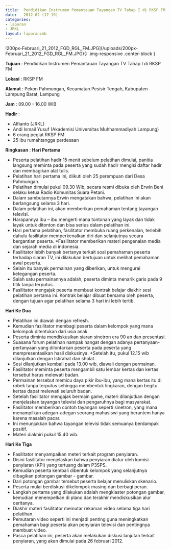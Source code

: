 ```yaml
---	
title: 	Pendidikan Instrumen Pemantauan Tayangan TV Tahap I di RKSP FM
date: 	2012-02-(17-19)
categories:	
- laporan	
- JRKL	
layout: laporancmb	
---	
```

	
!200px-Februari_21_2012_FGD_RGL_FM.JPG](/uploads/200px-Februari_21_2012_FGD_RGL_FM.JPG){: .img-responsive .center-block }	
	
**Tujuan** :	Pendidikan Instrumen Pemantauan Tayangan TV Tahap I di RKSP FM
	
**Lokasi** :	RKSP FM
	
**Alamat** : 	Pekon Pahmungan, Kecamatan Pesisir Tengah, Kabupaten Lampung Barat, Lampung
	
**Jam** :	09.00 - 16.00 WIB
	
**Hadir** :	
*	Alfianto (JRKL)
*	Andi Ismail Yusuf (Akademisi Universitas Muhhammadiyah Lampung)
*	6 orang pegiat RKSP FM
*	25 ibu rumahtangga perdesaan

**Ringkasan** :	
**Hari Pertama**
*	Peserta pelatihan hadir 15 menit sebelum pelatihan dimulai, panitia langsung meminta pada peserta yang sudah hadir mengisi daftar hadir dan membagikan alat tulis.
*	Pelatihan hari pertama ini, diikuti oleh 25 perempuan dari Desa Pahmungan.
*	Pelatihan dimulai pukul 09.30 Wib, secara resmi dibuka oleh Erwin Beni selaku ketua Radio Komunitas Suara Petani.
*	Dalam sambutannya Erwin mengatakan bahwa, pelatihan ini akan berlangsung selama 3 hari.
*	Dalam pelatihan ini, akan memberikan pemahaman tentang tayangan televisi.
*	Harapannya ibu – ibu mengerti mana tontonan yang layak dan tidak layak untuk ditonton dan bisa serius dalam pelatihan ini.
*	Hari pertama pelatihan, fasilitator membuka ruang perkenalan, terlebih dahulu fasilitator memperkenalkan diri dan selanjutnya secara bergantian peserta. *Fasilitator memberikan materi pengenalan media dan sejarah media di indonesia.
*	Fasilitator lebih banyak bertanya terkait soal pemahaman peserta terhadap siaran TV, ini dilakukan bertujuan untuk melihat pemahaman awal peserta.
*	Selain itu banyak permainan yang diberikan, untuk mengurai ketegangan peserta.
*	Salah satu permainannya adalah, peserta diminta menarik garis pada 9 titik tanpa terputus.
*	Fasilitator mengajak peserta membuat kontrak belajar diakhir sesi pelatihan pertama ini. Kontrak belajar dibuat bersama oleh peserta, dengan tujuan agar pelatihan selama 3 hari ini lebih tertib.

**Hari Ke Dua**
*	Pelatihan ini diawali dengan refresh.
*	Kemudian fasilitator membagi peserta dalam kelompok yang mana kelompok ditentukan dari usia anak.
*	Peserta diminta mendiskusikan siaran sinetron era 90 an dan presentasi.
*	Suasana forum pelatihan nampak hangat dengan adanya pertanyaan-pertanyaan yang dilontarkan peserta pada peserta yang mempresentasikan hasil diskusinya. *Setelah itu, pukul 12.15 wib dilanjutkan dengan Istirahat dan sholat.
*	Sesi dilanjutkan kembali pada 13.00 wib, diawali dengan permainan.
*	Fasilitator meminta peserta mengambil satu lembar kertas dan kertas tersebut harus melewati badan.
*	Permainan tersebut memicu daya pikir ibu-ibu, yang mana kertas itu di robek tanpa terputus sehingga membentuk lingkaran, dengan begitu kertas dapat melewati seluruh badan.
*	Setelah fasilitator mengajak bermain game, materi dilanjutkan dengan menjelaskan tayangan televisi dan pengaruhnya bagi masyarakat.
*	Fasilitator memberikan contoh tayangan seperti sinetron, yang mana menampilkan adegan-adegan seorang mahasiswi yang berantem hanya karena masalah pacar.
*	Ini menunjukkan bahwa tayangan televisi tidak semuanya berdampak positif.
*	Materi diakhiri pukul 15.40 wib.

**Hari Ke Tiga**
*	Fasilitator menyampaikan meteri terkait program penyiaran.
*	Disini fasilitator menjelaskan bahwa penyiaran diatur oleh komisi penyiaran (KPI) yang tertuang dalam P3SPS.
*	Kemudian peserta kembali dibentuk kelompok yang selanjutnya dibagikan potongan gambar - gambar.
*	Dari potongan gambar tersebut peserta belajar menuliskan skenario.
*	Peserta mulai berdiskusi dikelompok masing dan berbagi peran.
*	Langkah pertama yang dilakukan adalah mengklaster potongan gambar, kemudian menempelkan di plano dan terakhir mendiskusikan alur ceritanya.
*	Diakhir materi fasilitator memutar rekaman video selama tiga hari pelatihan.
*	Pemutaran video seperti ini menjadi penting guna meningkatkan pemahaman bagi peserta akan penyiaran televisi dan pentingnya membuat video.
*	Pasca pelatihan ini, peserta akan melakukan diskusi lanjutan terkait penyiaran, yang akan dimulai pada 26 februari 2012.


